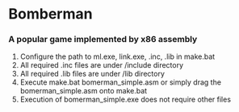 # Bomberman
### A popular game implemented by x86 assembly

1. Configure the path to ml.exe, link.exe, .inc, .lib in make.bat
2. All required .inc files are under /include directory
3. All required .lib files are under /lib directory
4. Execute make.bat bomerman_simple.asm or simply drag the bomerman_simple.asm onto make.bat
5. Execution of bomerman_simple.exe does not require other files
